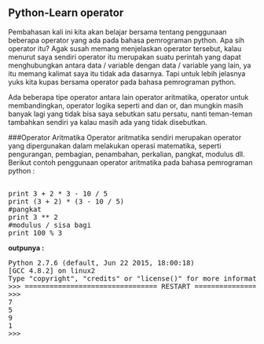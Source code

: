 ## Python-Learn operator

Pembahasan kali ini kita akan belajar bersama tentang penggunaan beberapa operator yang ada pada bahasa pemrograman python. Apa sih operator itu? Agak susah memang menjelaskan operator tersebut,
kalau menurut saya sendiri operator itu merupakan suatu perintah yang dapat menghubungkan antara data / variable dengan data / variable yang lain, ya itu memang kalimat saya itu tidak ada dasarnya.
Tapi untuk lebih jelasnya yuks kita kupas bersama operator pada bahasa pemrograman python.

Ada beberapa tipe operator antara lain operator aritmatika, operator untuk membandingkan, operator logika seperti and dan or, dan mungkin masih banyak lagi yang tidak bisa saya sebutkan satu persatu,
nanti teman-teman tambahkan sendiri ya kalau masih ada yang tidak disebutkan.

###Operator Aritmatika
Operator aritmatika sendiri merupakan operator yang dipergunakan dalam melakukan operasi matematika, seperti pengurangan, pembagian, penambahan, perkalian, pangkat, modulus dll. Berikut
contoh penggunaan operator aritmatika pada bahasa pemrograman python :
<pre>

print 3 + 2 * 3 - 10 / 5
print (3 + 2) * (3 - 10 / 5)
#pangkat
print 3 ** 2
#modulus / sisa bagi
print 100 % 3
</pre>


<b>outpunya : </b>
<pre>
Python 2.7.6 (default, Jun 22 2015, 18:00:18) 
[GCC 4.8.2] on linux2
Type "copyright", "credits" or "license()" for more information.
>>> ================================ RESTART ================================
>>> 
7
5
9
1
>>> 
</pre>
